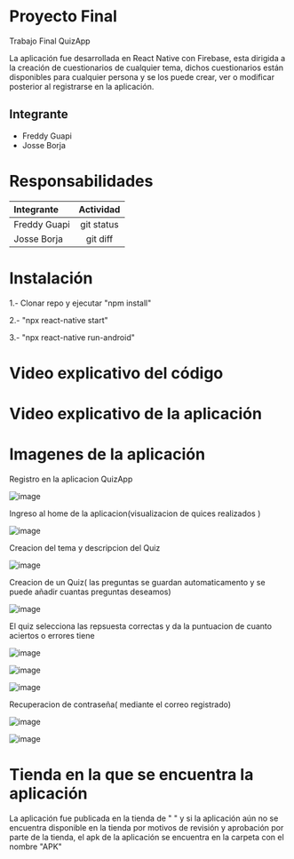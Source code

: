 # Proyecto Final
Trabajo Final QuizApp

La aplicación fue desarrollada en React Native con Firebase, 
esta dirigida a la creación de cuestionarios de cualquier tema, 
dichos cuestionarios están disponibles  para cualquier persona y 
se los puede crear, ver o modificar posterior al registrarse en la aplicación. 

## Integrante
- Freddy Guapi
- Josse Borja

# Responsabilidades
| Integrante | Actividad |
| :---         |     :---:      |  
| Freddy Guapi | git status     | 
| Josse Borja  | git diff       |

# Instalación 
1.- Clonar repo y ejecutar "npm install"

2.- "npx react-native start"

3.- "npx react-native run-android"

# Video explicativo del código

# Video explicativo de la aplicación

# Imagenes de la aplicación
Registro en la aplicacion QuizApp

![image](https://user-images.githubusercontent.com/27876563/156820564-3deeac5c-a182-41b9-bd3c-ac0a5e8ce288.png)

Ingreso al home de la aplicacion(visualizacion de quices realizados )

![image](https://user-images.githubusercontent.com/27876563/156820720-34be4b06-a16e-4490-9f85-a9055e13307d.png)

Creacion del tema y descripcion del Quiz

![image](https://user-images.githubusercontent.com/27876563/156820275-d0fb5b29-d5ba-4917-b122-ed16290da40f.png)

Creacion de un Quiz( las preguntas se guardan automaticamento y se puede añadir cuantas preguntas deseamos)

![image](https://user-images.githubusercontent.com/27876563/156820316-209cb8c3-39ef-4b87-a680-0f0fc50c3171.png)

El quiz selecciona las repsuesta correctas y da la puntuacion de cuanto aciertos o errores tiene

![image](https://user-images.githubusercontent.com/27876563/156820382-4fbf2398-af77-40e7-9c8a-35cfed609572.png)

![image](https://user-images.githubusercontent.com/27876563/156820652-a146b82a-2f90-44ef-876d-566ccd3ab816.png)


![image](https://user-images.githubusercontent.com/27876563/156820612-66d86a9a-8583-44b0-a703-df932cf33606.png)


Recuperacion de contraseña( mediante el correo registrado)

![image](https://user-images.githubusercontent.com/27876563/156820521-f59e4153-b056-418f-82a6-64e6001c0a65.png)


![image](https://user-images.githubusercontent.com/27876563/156820473-7fd80807-05ea-445f-8688-727ffd265519.png)


# Tienda en la que se encuentra la aplicación
La aplicación fue publicada en la tienda de " " y si la aplicación aún no se encuentra disponible en la tienda por motivos de revisión y
aprobación por parte de la tienda, el apk de la aplicación se encuentra en la carpeta con el nombre "APK"


